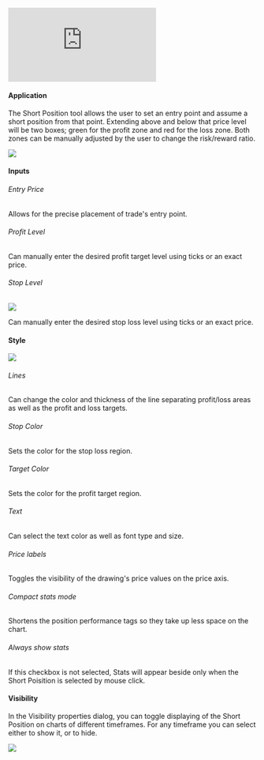 #### <iframe src="https://www.youtube.com/embed/OTySzQHqYQw?&amp;wmode=opaque" frameborder="0" allowfullscreen="" data-identifyelement="471"></iframe>

#### Application

The Short Position tool allows the user to set an entry point and assume a short position from that point. Extending above and below that price level will be two boxes; green for the profit zone and red for the loss zone. Both zones can be manually adjusted by the user to change the risk/reward ratio.

![](https://s3.amazonaws.com/cdn.freshdesk.com/data/helpdesk/attachments/production/43525314237/original/KI5KKnARdWHVexM18AP1HLQLphLT5QCy3Q.png?1732478720)

#### Inputs

###### Entry Price

Allows for the precise placement of trade's entry point.

###### Profit Level

Can manually enter the desired profit target level using ticks or an exact price.

###### Stop Level

![](https://s3.amazonaws.com/cdn.freshdesk.com/data/helpdesk/attachments/production/43531382715/original/9bizpcu0h6mONPfx73sbynAVi1KEwxSP4Q.png?1735049727)

Can manually enter the desired stop loss level using ticks or an exact price.

#### Style

**![](https://s3.amazonaws.com/cdn.freshdesk.com/data/helpdesk/attachments/production/43525314252/original/6JxTZB7Nyhk_n0cMe_9tGNzym0zLQBZ-mw.png?1732478742)**

###### Lines

Can change the color and thickness of the line separating profit/loss areas as well as the profit and loss targets.

###### Stop Color

Sets the color for the stop loss region.

###### Target Color

Sets the color for the profit target region.

###### Text

Can select the text color as well as font type and size.

###### Price labels

Toggles the visibility of the drawing's price values on the price axis.

###### Compact stats mode

Shortens the position performance tags so they take up less space on the chart.

###### Always show stats

If this checkbox is not selected, Stats will appear beside only when the Short Poisition is selected by mouse click.

#### Visibility

In the Visibility properties dialog, you can toggle displaying of the Short Position on charts of different timeframes. For any timeframe you can select either to show it, or to hide.

![](https://s3.amazonaws.com/cdn.freshdesk.com/data/helpdesk/attachments/production/43525314378/original/_M-SKY6sVvM__B6rlrDTkzXoT1wtylz6rA.png?1732478919)